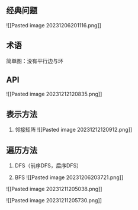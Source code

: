 ## 经典问题
![[Pasted image 20231206201116.png]]
## 术语
简单图：没有平行边与环

## API
![[Pasted image 20231212120835.png]]

## 表示方法
1. 邻接矩阵
![[Pasted image 20231212120912.png]]

## 遍历方法
1. DFS（前序DFS，后序DFS）

2. BFS
![[Pasted image 20231206203721.png]]

![[Pasted image 20231211205038.png]]

![[Pasted image 20231211205730.png]]